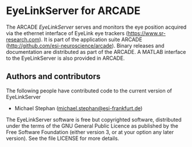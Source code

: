 EyeLinkServer for ARCADE
========================

The ARCADE *EyeLinkServer* serves and monitors the eye position acquired via the 
ethernet interface of EyeLink eye trackers (https://www.sr-research.com). It is
part of the application suite ARCADE (http://github.com/esi-neuroscience/arcade).
Binary releases and documentation are distributed as part of the ARCADE. A MATLAB 
interface to the EyeLinkServer is also provided in ARCADE.


Authors and contributors
------------------------
The following people have contributed code to the current version of EyeLinkServer

* Michael Stephan (michael.stephan@esi-frankfurt.de)

The EyeLinkServer software is free but copyrighted software, distributed
under the terms of the GNU General Public Licence as published by
the Free Software Foundation (either version 3, or at your option
any later version). See the file LICENSE for more details.



